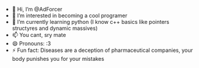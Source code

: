 - 👋 Hi, I’m @AdForcer
- 👀 I’m interested in becoming a cool programer
- 🌱 I’m currently learning python (I know c++ basics like pointers structyres and dynamic massives)
- 📫 You cant, sry mate
- 😄 Pronouns: :3
- ⚡ Fun fact: Diseases are a deception of pharmaceutical companies, your body punishes you for your mistakes

<!---
AdForcer/AdForcer is a ✨ special ✨ repository because its `README.md` (this file) appears on your GitHub profile.
You can click the Preview link to take a look at your changes.
--->
